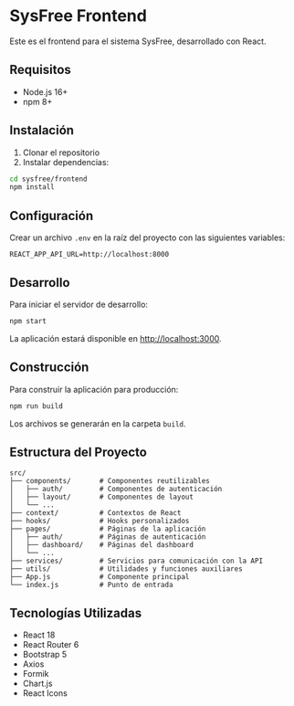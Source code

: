 # SysFree Frontend

Este es el frontend para el sistema SysFree, desarrollado con React.

## Requisitos

- Node.js 16+
- npm 8+

## Instalación

1. Clonar el repositorio
2. Instalar dependencias:

```bash
cd sysfree/frontend
npm install
```

## Configuración

Crear un archivo `.env` en la raíz del proyecto con las siguientes variables:

```
REACT_APP_API_URL=http://localhost:8000
```

## Desarrollo

Para iniciar el servidor de desarrollo:

```bash
npm start
```

La aplicación estará disponible en [http://localhost:3000](http://localhost:3000).

## Construcción

Para construir la aplicación para producción:

```bash
npm run build
```

Los archivos se generarán en la carpeta `build`.

## Estructura del Proyecto

```
src/
├── components/       # Componentes reutilizables
│   ├── auth/         # Componentes de autenticación
│   ├── layout/       # Componentes de layout
│   └── ...
├── context/          # Contextos de React
├── hooks/            # Hooks personalizados
├── pages/            # Páginas de la aplicación
│   ├── auth/         # Páginas de autenticación
│   ├── dashboard/    # Páginas del dashboard
│   └── ...
├── services/         # Servicios para comunicación con la API
├── utils/            # Utilidades y funciones auxiliares
├── App.js            # Componente principal
└── index.js          # Punto de entrada
```

## Tecnologías Utilizadas

- React 18
- React Router 6
- Bootstrap 5
- Axios
- Formik
- Chart.js
- React Icons